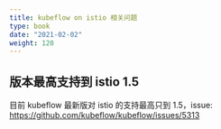 ```yaml
---
title: kubeflow on istio 相关问题
type: book
date: "2021-02-02"
weight: 120
---
```


## 版本最高支持到 istio 1.5

目前 kubeflow 最新版对 istio 的支持最高只到 1.5，issue: https://github.com/kubeflow/kubeflow/issues/5313
